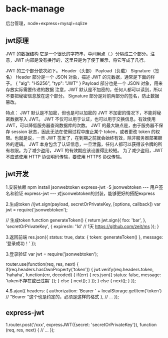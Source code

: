 
# back-manage
后台管理，node+express+mysql+sqlize

## jwt原理
JWT 的数据结构
它是一个很长的字符串，中间用点（.）分隔成三个部分。注意，JWT 内部是没有换行的，这里只是为了便于展示，将它写成了几行。

JWT 的三个部分依次如下。
Header（头部）
Payload（负载）
Signature（签名）
Header 部分是一个 JSON 对象，描述 JWT 的元数据，通常是下面的样子。
{
  "alg": "HS256",
  "typ": "JWT"
}
Payload 部分也是一个 JSON 对象，用来存放实际需要传递的数据
注意，JWT 默认是不加密的，任何人都可以读到，所以不要把秘密信息放在这个部分。
Signature 部分是对前两部分的签名，防止数据篡改。

特点：
JWT 默认是不加密，但也是可以加密的
JWT 不加密的情况下，不能将秘密数据写入 JWT。
JWT 不仅可以用于认证，也可以用于交换信息。有效使用 JWT，可以降低服务器查询数据库的次数。
JWT 的最大缺点是，由于服务器不保存 session 状态，因此无法在使用过程中废止某个 token，或者更改 token 的权限。也就是说，一旦 JWT 签发了，在到期之前就会始终有效，除非服务器部署额外的逻辑。
JWT 本身包含了认证信息，一旦泄露，任何人都可以获得该令牌的所有权限。为了减少盗用，JWT 的有效期应该设置得比较短。
为了减少盗用，JWT 不应该使用 HTTP 协议明码传输，要使用 HTTPS 协议传输。

## jwt开发
1.安装依赖
npm install jsonwebtoken express-jwt -S
jsonwebtoken --- 用户签名和验证
express-jwt --- 对jsonwebtoken的封装，能够更好的搭配express

2.生成token
//jwt.sign(payload, secretOrPrivateKey, [options, callback])
var jwt = require('jsonwebtoken');

// 生成token
function generateToken() {
  return jwt.sign({
            foo: 'bar',
          }, 'secretOrPrivateKey', {
            expiresIn: '1d' // 1天 https://github.com/zeit/ms
          });
}

3.返回前端
res.json({
    status: true,
    data: {
      token: generateToken()
    },
    message: '登录成功！'
  });

3.登录验证
var jwt = require('jsonwebtoken');

router.use(function(req, res, next) {
  if(req.headers.hasOwnProperty('token')) {
    jwt.verify(req.headers.token, 'hahaha', function(err, decoded) {
      if(err) {
        res.json({
          status: false,
          message: 'token不存在或已过期'
        });
      } else {
        next();
      }
    });
  } else {
    next();
  }
});

4.$.ajax({
  headers: {
    authorization: 'Bearer ' + localStorage.getItem('token') // "Bearer "这个也是约定的，必须是这样的格式
  },
  // ...
});

## express-jwt
1.router.post('/xxx', expressJWT({secret: 'secretOrPrivateKey'}), function (req, res, next) {
  // ...
});

